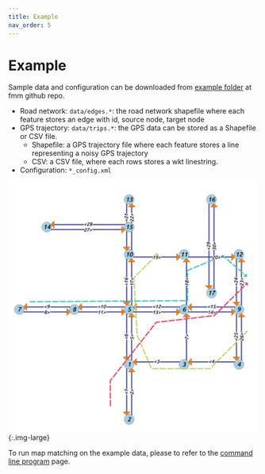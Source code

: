 ```yaml
---
title: Example
nav_order: 5
---
```


# Example

Sample data and configuration can be downloaded from [example folder](https://github.com/cyang-kth/fmm/tree/master/example) at fmm github repo.

- Road network: `data/edges.*`: the road network shapefile where each feature stores an edge with id, source node, target node
- GPS trajectory: `data/trips.*`: the GPS data can be stored as a Shapefile or CSV file.
  + Shapefile: a GPS trajectory file where each feature stores a line representing a noisy GPS trajectory
  + CSV: a CSV file, where each rows stores a wkt linestring.
- Configuration: `*_config.xml`

![fmm output](/assets/images/network.png){:.img-large}

To run map matching on the example data, please to refer to the [command line program](/docs/tutorial/cpp) page. 
